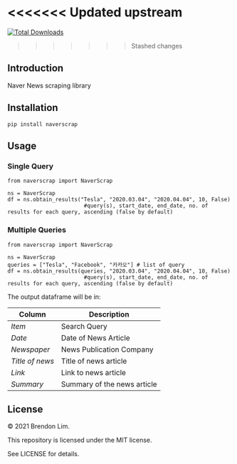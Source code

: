 <<<<<<< Updated upstream
=======
[![Total Downloads](https://pepy.tech/badge/naverscrap)](https://pepy.tech/project/naverscrap)

>>>>>>> Stashed changes
## Introduction
Naver News scraping library


## Installation 
```
pip install naverscrap
```

## Usage

### Single Query
```
from naverscrap import NaverScrap

ns = NaverScrap
df = ns.obtain_results("Tesla", "2020.03.04", "2020.04.04", 10, False) 
                        #query(s), start_date, end_date, no. of results for each query, ascending (false by default)
```

### Multiple Queries
```
from naverscrap import NaverScrap

ns = NaverScrap
queries = ["Tesla", "Facebook", "카카오"] # list of query
df = ns.obtain_results(queries, "2020.03.04", "2020.04.04", 10, False) 
                        #query(s), start_date, end_date, no. of results for each query, ascending (false by default)
```

The output dataframe will be in:

Column | Description
------------ | -------------
_Item_ | Search Query
_Date_ | Date of News Article
_Newspaper_ | News Publication Company
_Title of news_ | Title of news article
_Link_ | Link to news article
_Summary_ | Summary of the news article


## License
© 2021 Brendon Lim.

This repository is licensed under the MIT license.

See LICENSE for details.
